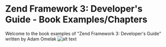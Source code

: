 # Zend Framework 3: Developer's Guide - Book Examples/Chapters
Welcome to the book examples of "Zend Framework 3: Developer's Guide" written by Adam Omelak
![alt text](http://divix.home.pl/zend3/okladka_first.png)
